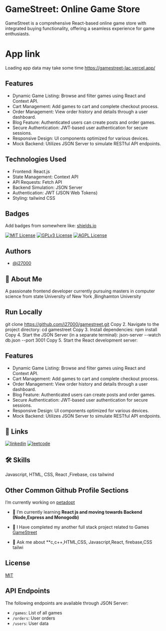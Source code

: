 
# GameStreet: Online Game Store

GameStreet is a comprehensive React-based online game store with integrated buying functionality, offering a seamless experience for game enthusiasts.
# App link
Loading app data may take some time
https://gamestreet-lac.vercel.app/

## Features

- Dynamic Game Listing: Browse and filter games using React and Context API.
- Cart Management: Add games to cart and complete checkout process.
- Order Management: View order history and details through a user dashboard.
- Blog Feature: Authenticated users can create posts and order games.
- Secure Authentication: JWT-based user authentication for secure sessions.
- Responsive Design: UI components optimized for various devices.
- Mock Backend: Utilizes JSON Server to simulate RESTful API endpoints.

## Technologies Used

- Frontend: React.js
- State Management: Context API
- API Requests: Fetch API
- Backend Simulation: JSON Server
- Authentication: JWT (JSON Web Tokens)
- Styling: tailwind CSS




## Badges

Add badges from somewhere like: [shields.io](https://shields.io/)

[![MIT License](https://img.shields.io/badge/License-MIT-green.svg)](https://choosealicense.com/licenses/mit/)
[![GPLv3 License](https://img.shields.io/badge/License-GPL%20v3-yellow.svg)](https://opensource.org/licenses/)
[![AGPL License](https://img.shields.io/badge/license-AGPL-blue.svg)](http://www.gnu.org/licenses/agpl-3.0)


## Authors

- [@j27000](https://github.com/j27000)


## 🚀 About Me
A passionate frontend developer currently pursuing masters in computer science from state University of New York ,Binghamton University



## Run Locally

git clone https://github.com/j27000/gamestreet.git
Copy
2. Navigate to the project directory:
cd gamestreet
Copy
3. Install dependencies:
npm install
Copy
4. Start the JSON Server (in a separate terminal):
json-server --watch db.json --port 3001
Copy
5. Start the React development server:


## Features



- Dynamic Game Listing: Browse and filter games using React and Context API.
- Cart Management: Add games to cart and complete checkout process.
- Order Management: View order history and details through a user dashboard.
- Blog Feature: Authenticated users can create posts and order games.
- Secure Authentication: JWT-based user authentication for secure sessions.
- Responsive Design: UI components optimized for various devices.
- Mock Backend: Utilizes JSON Server to simulate RESTful API endpoints.
## 🔗 Links

[![linkedin](https://img.shields.io/badge/linkedin-0A66C2?style=for-the-badge&logo=linkedin&logoColor=white)](https://www.linkedin.com/in/naman-jhala-171a551b4/)
[![leetcode](https://img.shields.io/badge/LeetCode-FFA116?style=for-the-badge&logo=leetcode&logoColor=black)](https://leetcode.com/Naman_2700/)



## 🛠 Skills
Javascript, HTML, CSS, React ,Firebase, css tailwind


## Other Common Github Profile Sections
I’m currently working on [petadopt](https://petadopt-xi.vercel.app/)

- 🌱 I’m currently learning **React js and moving towards Backend (Node,Express and Monogodb)**

- 👯 I Have completed my another full stack project related to Games [GameStreet](https://gamestreet-lac.vercel.app/)

- 💬 Ask me about **c,c++,HTML,CSS, Javascript,React, firebase,CSS tailwi

## License

[MIT](https://choosealicense.com/licenses/mit/)


## API Endpoints
The following endpoints are available through JSON Server:

- `/games`: List of all games
- `/orders`: User orders
- `/users`: User data

